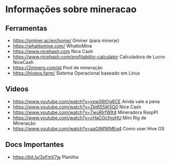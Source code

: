 # Informações sobre mineracao

## Ferramentas
- https://gminer.ac/en/home/ Gminer (para minerar)
- https://whattomine.com/ WhattoMine
- https://www.nicehash.com Nice Cash
- https://www.nicehash.com/profitability-calculator Calculadora de Lucro NiceCash
- https://2miners.com/pt Pool de mineração
- https://hiveos.farm/ Sistema Operacional baseado em Linux

## Videos
- https://www.youtube.com/watch?v=yxw06tOg6CE Ainda vale a pena
- https://www.youtube.com/watch?v=Zkt655iK5Q0 Nice Cash
- https://www.youtube.com/watch?v=7wuRIrfWlt4 Mineradora RaspPI
- https://www.youtube.com/watch?v=cHaCGcfnoHU Mini Rig de Mineração
- https://www.youtube.com/watch?v=aaGjNfWMEq4 Como user Hive OS

## Docs Importantes
- https://bit.ly/3xFmV7w Planilha


